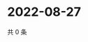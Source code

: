 # 2022-08-27

共 0 条

<!-- BEGIN WEIBO -->
<!-- 最后更新时间 Sat Aug 27 2022 06:01:20 GMT+0800 (China Standard Time) -->

<!-- END WEIBO -->
